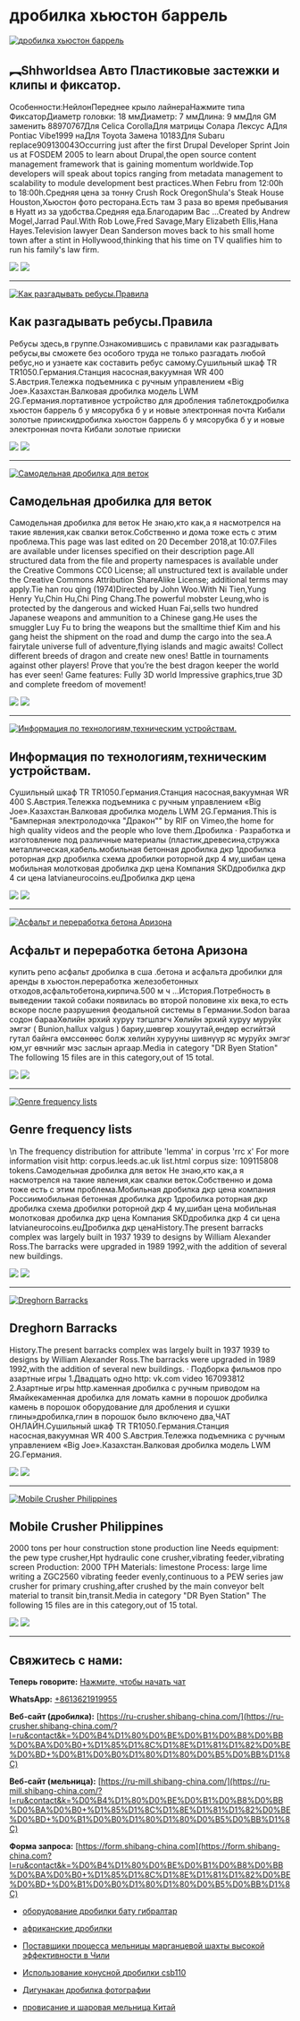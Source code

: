 # дробилка хьюстон баррель

<a href="https://swt.shibang-china.com/?l=ru&img&k=%D0%B4%D1%80%D0%BE%D0%B1%D0%B8%D0%BB%D0%BA%D0%B0+%D1%85%D1%8C%D1%8E%D1%81%D1%82%D0%BE%D0%BD+%D0%B1%D0%B0%D1%80%D1%80%D0%B5%D0%BB%D1%8C" target="_blank">![дробилка хьюстон баррель](http://static.shibang-china.com/all-800x300/1384.jpg)</a>

## ︻Shhworldsea Авто Пластиковые застежки и клипы и фиксатор.
Особенности:НейлонПереднее крыло лайнераНажмите типа ФиксаторДиаметр головки: 18 ммДиаметр: 7 ммДлина: 9 ммДля GM заменить 88970767Для Celica CorollaДля матрицы Солара Лексус АДля Pontiac Vibe1999 наДля Toyota Замена 10183Для Subaru replace909130043Occurring just after the first Drupal Developer Sprint Join us at FOSDEM 2005 to learn about Drupal,the open source content management framework that is gaining momentum worldwide.Top developers will speak about topics ranging from metadata management to scalability to module development best practices.When Febru from 12:00h to 18:00h.Средняя цена за тонну Crush Rock OregonShula's Steak House Houston,Хьюстон фото ресторана.Есть там 3 раза во время пребывания в Hyatt из за удобства.Средняя еда.Благодарим Вас …Created by Andrew Mogel,Jarrad Paul.With Rob Lowe,Fred Savage,Mary Elizabeth Ellis,Hana Hayes.Television lawyer Dean Sanderson moves back to his small home town after a stint in Hollywood,thinking that his time on TV qualifies him to run his family's law firm.


<a href="https://whatsapp.shibangsoft.com/WhatsApp.php" target="_blank" title="WhatsApp">![](http://static.shibang-china.com/icon/whatsapp.png)</a> <a href="https://swt.shibang-china.com/?l=ru&icon&k=%D0%B4%D1%80%D0%BE%D0%B1%D0%B8%D0%BB%D0%BA%D0%B0+%D1%85%D1%8C%D1%8E%D1%81%D1%82%D0%BE%D0%BD+%D0%B1%D0%B0%D1%80%D1%80%D0%B5%D0%BB%D1%8C" target="_blank">![](http://static.shibang-china.com/icon/chat-ru.png)</a>

---

<a href="https://swt.shibang-china.com/?l=ru&img&k=%D0%B4%D1%80%D0%BE%D0%B1%D0%B8%D0%BB%D0%BA%D0%B0+%D1%85%D1%8C%D1%8E%D1%81%D1%82%D0%BE%D0%BD+%D0%B1%D0%B0%D1%80%D1%80%D0%B5%D0%BB%D1%8C" target="_blank">![Как разгадывать ребусы.Правила](http://static.shibang-china.com/all-800x300/844.jpg)</a>

## Как разгадывать ребусы.Правила
Ребусы здесь,в группе.Ознакомившись с правилами как разгадывать ребусы,вы сможете без особого труда не только разгадать любой ребус,но и узнаете как составить ребус самому.Сушильный шкаф TR TR1050.Германия.Станция насосная,вакуумная WR 400 S.Австрия.Тележка подъемника с ручным управлением &#171;Big Joe&#187;.Казахстан.Валковая дробилка модель LWM 2G.Германия.портативное устройство для дробления таблетокдробилка хьюстон баррель б у мясорубка б у и новые электронная почта Кибали золотые приискидробилка хьюстон баррель б у мясорубка б у и новые электронная почта Кибали золотые прииски


<a href="https://whatsapp.shibangsoft.com/WhatsApp.php" target="_blank" title="WhatsApp">![](http://static.shibang-china.com/icon/whatsapp.png)</a> <a href="https://swt.shibang-china.com/?l=ru&icon&k=%D0%B4%D1%80%D0%BE%D0%B1%D0%B8%D0%BB%D0%BA%D0%B0+%D1%85%D1%8C%D1%8E%D1%81%D1%82%D0%BE%D0%BD+%D0%B1%D0%B0%D1%80%D1%80%D0%B5%D0%BB%D1%8C" target="_blank">![](http://static.shibang-china.com/icon/chat-ru.png)</a>

---

<a href="https://swt.shibang-china.com/?l=ru&img&k=%D0%B4%D1%80%D0%BE%D0%B1%D0%B8%D0%BB%D0%BA%D0%B0+%D1%85%D1%8C%D1%8E%D1%81%D1%82%D0%BE%D0%BD+%D0%B1%D0%B0%D1%80%D1%80%D0%B5%D0%BB%D1%8C" target="_blank">![Самодельная дробилка для веток](http://static.shibang-china.com/all-800x300/1433.jpg)</a>

## Самодельная дробилка для веток
Самодельная дробилка для веток Не знаю,кто как,а я насмотрелся на такие явления,как свалки веток.Собственно и дома тоже есть с этим проблема.This page was last edited on 20 December 2018,at 10:07.Files are available under licenses specified on their description page.All structured data from the file and property namespaces is available under the Creative Commons CC0 License; all unstructured text is available under the Creative Commons Attribution ShareAlike License; additional terms may apply.Tie han rou qing (1974)Directed by John Woo.With Ni Tien,Yung Henry Yu,Chin Hu,Chi Ping Chang.The powerful mobster Leung,who is protected by the dangerous and wicked Huan Fai,sells two hundred Japanese weapons and ammunition to a Chinese gang.He uses the smuggler Luy Fu to bring the weapons but the smalltime thief Kim and his gang heist the shipment on the road and dump the cargo into the sea.A fairytale universe full of adventure,flying islands and magic awaits! Collect different breeds of dragon and create new ones! Battle in tournaments against other players! Prove that you’re the best dragon keeper the world has ever seen! Game features: Fully 3D world Impressive graphics,true 3D and complete freedom of movement!


<a href="https://whatsapp.shibangsoft.com/WhatsApp.php" target="_blank" title="WhatsApp">![](http://static.shibang-china.com/icon/whatsapp.png)</a> <a href="https://swt.shibang-china.com/?l=ru&icon&k=%D0%B4%D1%80%D0%BE%D0%B1%D0%B8%D0%BB%D0%BA%D0%B0+%D1%85%D1%8C%D1%8E%D1%81%D1%82%D0%BE%D0%BD+%D0%B1%D0%B0%D1%80%D1%80%D0%B5%D0%BB%D1%8C" target="_blank">![](http://static.shibang-china.com/icon/chat-ru.png)</a>

---

<a href="https://swt.shibang-china.com/?l=ru&img&k=%D0%B4%D1%80%D0%BE%D0%B1%D0%B8%D0%BB%D0%BA%D0%B0+%D1%85%D1%8C%D1%8E%D1%81%D1%82%D0%BE%D0%BD+%D0%B1%D0%B0%D1%80%D1%80%D0%B5%D0%BB%D1%8C" target="_blank">![Информация по технологиям,техническим устройствам.](http://static.shibang-china.com/all-800x300/427.jpg)</a>

## Информация по технологиям,техническим устройствам.
Сушильный шкаф TR TR1050.Германия.Станция насосная,вакуумная WR 400 S.Австрия.Тележка подъемника с ручным управлением &#171;Big Joe&#187;.Казахстан.Валковая дробилка модель LWM 2G.Германия.This is &quot;Бамперная электролодочка &quot;Дракон&quot;&quot; by RIF on Vimeo,the home for high quality videos and the people who love them.Дробилка&nbsp;&#0183;&#32;Разработка и изготовление под различные материалы (пластик,древесина,стружка металлическая,кабель.мобильная бетонная дробилка дкр 1дробилка роторная дкр дробилка схема дробилки роторной дкр 4 му,шибан цена мобильная молотковая дробилка дкр цена Компания SKDдробилка дкр 4 си цена latvianeurocoins.euДробилка дкр цена


<a href="https://whatsapp.shibangsoft.com/WhatsApp.php" target="_blank" title="WhatsApp">![](http://static.shibang-china.com/icon/whatsapp.png)</a> <a href="https://swt.shibang-china.com/?l=ru&icon&k=%D0%B4%D1%80%D0%BE%D0%B1%D0%B8%D0%BB%D0%BA%D0%B0+%D1%85%D1%8C%D1%8E%D1%81%D1%82%D0%BE%D0%BD+%D0%B1%D0%B0%D1%80%D1%80%D0%B5%D0%BB%D1%8C" target="_blank">![](http://static.shibang-china.com/icon/chat-ru.png)</a>

---

<a href="https://swt.shibang-china.com/?l=ru&img&k=%D0%B4%D1%80%D0%BE%D0%B1%D0%B8%D0%BB%D0%BA%D0%B0+%D1%85%D1%8C%D1%8E%D1%81%D1%82%D0%BE%D0%BD+%D0%B1%D0%B0%D1%80%D1%80%D0%B5%D0%BB%D1%8C" target="_blank">![Асфальт и переработка бетона Аризона](http://static.shibang-china.com/all-800x300/814.jpg)</a>

## Асфальт и переработка бетона Аризона
купить репо асфальт дробилка в сша .бетона и асфальта дробилки для аренды в хьюстон.переработка железобетонных отходов,асфальтобетона,кирпича.500 м ч …История.Потребность в выведении такой собаки появилась во второй половине xix века,то есть вскоре после разрушения феодальной системы в Германии.Sodon baraa содон барааХөлийн эрхий хуруу тэгшлэгч Хөлийн эрхий хуруу муруйх эмгэг ( Bunion,hallux valgus ) бариу,шөвгөр хошуутай,өндөр өсгийтэй гутал байнга өмссөнөөс болж хөлийн хурууны шивнүүр яс муруйх эмгэг юм,уг өвчнийг мэс заслын аргаар.Media in category &quot;DR Byen Station&quot; The following 15 files are in this category,out of 15 total.


<a href="https://whatsapp.shibangsoft.com/WhatsApp.php" target="_blank" title="WhatsApp">![](http://static.shibang-china.com/icon/whatsapp.png)</a> <a href="https://swt.shibang-china.com/?l=ru&icon&k=%D0%B4%D1%80%D0%BE%D0%B1%D0%B8%D0%BB%D0%BA%D0%B0+%D1%85%D1%8C%D1%8E%D1%81%D1%82%D0%BE%D0%BD+%D0%B1%D0%B0%D1%80%D1%80%D0%B5%D0%BB%D1%8C" target="_blank">![](http://static.shibang-china.com/icon/chat-ru.png)</a>

---

<a href="https://swt.shibang-china.com/?l=ru&img&k=%D0%B4%D1%80%D0%BE%D0%B1%D0%B8%D0%BB%D0%BA%D0%B0+%D1%85%D1%8C%D1%8E%D1%81%D1%82%D0%BE%D0%BD+%D0%B1%D0%B0%D1%80%D1%80%D0%B5%D0%BB%D1%8C" target="_blank">![Genre frequency lists](http://static.shibang-china.com/all-800x300/1294.jpg)</a>

## Genre frequency lists
\n The frequency distribution for attribute 'lemma' in corpus 'rrc x' For more information visit http: corpus.leeds.ac.uk list.html corpus size: 109115808 tokens.Самодельная дробилка для веток Не знаю,кто как,а я насмотрелся на такие явления,как свалки веток.Собственно и дома тоже есть с этим проблема.Мобильная дробилка дкр цена компания Россиимобильная бетонная дробилка дкр 1дробилка роторная дкр дробилка схема дробилки роторной дкр 4 му,шибан цена мобильная молотковая дробилка дкр цена Компания SKDдробилка дкр 4 си цена latvianeurocoins.euДробилка дкр ценаHistory.The present barracks complex was largely built in 1937 1939 to designs by William Alexander Ross.The barracks were upgraded in 1989 1992,with the addition of several new buildings.


<a href="https://whatsapp.shibangsoft.com/WhatsApp.php" target="_blank" title="WhatsApp">![](http://static.shibang-china.com/icon/whatsapp.png)</a> <a href="https://swt.shibang-china.com/?l=ru&icon&k=%D0%B4%D1%80%D0%BE%D0%B1%D0%B8%D0%BB%D0%BA%D0%B0+%D1%85%D1%8C%D1%8E%D1%81%D1%82%D0%BE%D0%BD+%D0%B1%D0%B0%D1%80%D1%80%D0%B5%D0%BB%D1%8C" target="_blank">![](http://static.shibang-china.com/icon/chat-ru.png)</a>

---

<a href="https://swt.shibang-china.com/?l=ru&img&k=%D0%B4%D1%80%D0%BE%D0%B1%D0%B8%D0%BB%D0%BA%D0%B0+%D1%85%D1%8C%D1%8E%D1%81%D1%82%D0%BE%D0%BD+%D0%B1%D0%B0%D1%80%D1%80%D0%B5%D0%BB%D1%8C" target="_blank">![Dreghorn Barracks](http://static.shibang-china.com/all-800x300/191.jpg)</a>

## Dreghorn Barracks
History.The present barracks complex was largely built in 1937 1939 to designs by William Alexander Ross.The barracks were upgraded in 1989 1992,with the addition of several new buildings.&nbsp;&#0183;&#32;Подборка фильмов про азартные игры 1.Двадцать одно http: vk.com video 167093812 2.Азартные игры http.каменная дробилка с ручным приводом на Ямайкекаменная дробилка для ломать камни в порошок дробилка камень в порошок оборудование для дробления и сушки глины&#187;дробилка,глин в порошок было включено два,ЧАТ ОНЛАЙН.Сушильный шкаф TR TR1050.Германия.Станция насосная,вакуумная WR 400 S.Австрия.Тележка подъемника с ручным управлением &#171;Big Joe&#187;.Казахстан.Валковая дробилка модель LWM 2G.Германия.


<a href="https://whatsapp.shibangsoft.com/WhatsApp.php" target="_blank" title="WhatsApp">![](http://static.shibang-china.com/icon/whatsapp.png)</a> <a href="https://swt.shibang-china.com/?l=ru&icon&k=%D0%B4%D1%80%D0%BE%D0%B1%D0%B8%D0%BB%D0%BA%D0%B0+%D1%85%D1%8C%D1%8E%D1%81%D1%82%D0%BE%D0%BD+%D0%B1%D0%B0%D1%80%D1%80%D0%B5%D0%BB%D1%8C" target="_blank">![](http://static.shibang-china.com/icon/chat-ru.png)</a>

---

<a href="https://swt.shibang-china.com/?l=ru&img&k=%D0%B4%D1%80%D0%BE%D0%B1%D0%B8%D0%BB%D0%BA%D0%B0+%D1%85%D1%8C%D1%8E%D1%81%D1%82%D0%BE%D0%BD+%D0%B1%D0%B0%D1%80%D1%80%D0%B5%D0%BB%D1%8C" target="_blank">![Mobile Crusher Philippines](http://static.shibang-china.com/all-800x300/598.jpg)</a>

## Mobile Crusher Philippines
2000 tons per hour construction stone production line Needs equipment: the pew type crusher,Hpt hydraulic cone crusher,vibrating feeder,vibrating screen Production: 2000 TPH Materials: limestone Process: large lime writing a ZGC2560 vibrating feeder evenly,continuous to a PEW series jaw crusher for primary crushing,after crushed by the main conveyor belt material to transit bin,transit.Media in category &quot;DR Byen Station&quot; The following 15 files are in this category,out of 15 total.

<a href="https://whatsapp.shibangsoft.com/WhatsApp.php" target="_blank" title="WhatsApp">![](http://static.shibang-china.com/icon/whatsapp.png)</a> <a href="https://swt.shibang-china.com/?l=ru&icon&k=%D0%B4%D1%80%D0%BE%D0%B1%D0%B8%D0%BB%D0%BA%D0%B0+%D1%85%D1%8C%D1%8E%D1%81%D1%82%D0%BE%D0%BD+%D0%B1%D0%B0%D1%80%D1%80%D0%B5%D0%BB%D1%8C" target="_blank">![](http://static.shibang-china.com/icon/chat-ru.png)</a>

---
## Свяжитесь с нами:

**Теперь говорите:** [Нажмите, чтобы начать чат](https://swt.shibang-china.com?l=ru&contact&k=%D0%B4%D1%80%D0%BE%D0%B1%D0%B8%D0%BB%D0%BA%D0%B0+%D1%85%D1%8C%D1%8E%D1%81%D1%82%D0%BE%D0%BD+%D0%B1%D0%B0%D1%80%D1%80%D0%B5%D0%BB%D1%8C)

**WhatsApp:**  [+8613621919955](https://whatsapp.shibangsoft.com/WhatsApp.php)

**Веб-сайт (дробилка):** [https://ru-crusher.shibang-china.com/](https://ru-crusher.shibang-china.com/?l=ru&contact&k=%D0%B4%D1%80%D0%BE%D0%B1%D0%B8%D0%BB%D0%BA%D0%B0+%D1%85%D1%8C%D1%8E%D1%81%D1%82%D0%BE%D0%BD+%D0%B1%D0%B0%D1%80%D1%80%D0%B5%D0%BB%D1%8C)

**Веб-сайт (мельница):** [https://ru-mill.shibang-china.com/](https://ru-mill.shibang-china.com/?l=ru&contact&k=%D0%B4%D1%80%D0%BE%D0%B1%D0%B8%D0%BB%D0%BA%D0%B0+%D1%85%D1%8C%D1%8E%D1%81%D1%82%D0%BE%D0%BD+%D0%B1%D0%B0%D1%80%D1%80%D0%B5%D0%BB%D1%8C)

**Форма запроса:** [https://form.shibang-china.com](https://form.shibang-china.com?l=ru&contact&k=%D0%B4%D1%80%D0%BE%D0%B1%D0%B8%D0%BB%D0%BA%D0%B0+%D1%85%D1%8C%D1%8E%D1%81%D1%82%D0%BE%D0%BD+%D0%B1%D0%B0%D1%80%D1%80%D0%B5%D0%BB%D1%8C)

* [оборудование дробилки бату гибралтар](../122/%D0%BE%D0%B1%D0%BE%D1%80%D1%83%D0%B4%D0%BE%D0%B2%D0%B0%D0%BD%D0%B8%D0%B5%20%D0%B4%D1%80%D0%BE%D0%B1%D0%B8%D0%BB%D0%BA%D0%B8%20%D0%B1%D0%B0%D1%82%D1%83%20%D0%B3%D0%B8%D0%B1%D1%80%D0%B0%D0%BB%D1%82%D0%B0%D1%80.md)

* [африканские дробилки](../123/%D0%B0%D1%84%D1%80%D0%B8%D0%BA%D0%B0%D0%BD%D1%81%D0%BA%D0%B8%D0%B5%20%D0%B4%D1%80%D0%BE%D0%B1%D0%B8%D0%BB%D0%BA%D0%B8.md)

* [Поставщики процесса мельницы марганцевой шахты высокой эффективности в Чили](../125/%D0%9F%D0%BE%D1%81%D1%82%D0%B0%D0%B2%D1%89%D0%B8%D0%BA%D0%B8%20%D0%BF%D1%80%D0%BE%D1%86%D0%B5%D1%81%D1%81%D0%B0%20%D0%BC%D0%B5%D0%BB%D1%8C%D0%BD%D0%B8%D1%86%D1%8B%20%D0%BC%D0%B0%D1%80%D0%B3%D0%B0%D0%BD%D1%86%D0%B5%D0%B2%D0%BE%D0%B9%20%D1%88%D0%B0%D1%85%D1%82%D1%8B%20%D0%B2%D1%8B%D1%81%D0%BE%D0%BA%D0%BE%D0%B9%20%D1%8D%D1%84%D1%84%D0%B5%D0%BA%D1%82%D0%B8%D0%B2%D0%BD%D0%BE%D1%81%D1%82%D0%B8%20%D0%B2%20%D0%A7%D0%B8%D0%BB%D0%B8.md)

* [Использование конусной дробилки csb110](../121/%D0%98%D1%81%D0%BF%D0%BE%D0%BB%D1%8C%D0%B7%D0%BE%D0%B2%D0%B0%D0%BD%D0%B8%D0%B5%20%D0%BA%D0%BE%D0%BD%D1%83%D1%81%D0%BD%D0%BE%D0%B9%20%D0%B4%D1%80%D0%BE%D0%B1%D0%B8%D0%BB%D0%BA%D0%B8%20csb110.md)

* [Дигунакан дробилка фотографии](../121/%D0%94%D0%B8%D0%B3%D1%83%D0%BD%D0%B0%D0%BA%D0%B0%D0%BD%20%D0%B4%D1%80%D0%BE%D0%B1%D0%B8%D0%BB%D0%BA%D0%B0%20%D1%84%D0%BE%D1%82%D0%BE%D0%B3%D1%80%D0%B0%D1%84%D0%B8%D0%B8.md)

* [провисание и шаровая мельница Китай](../121/%D0%BF%D1%80%D0%BE%D0%B2%D0%B8%D1%81%D0%B0%D0%BD%D0%B8%D0%B5%20%D0%B8%20%D1%88%D0%B0%D1%80%D0%BE%D0%B2%D0%B0%D1%8F%20%D0%BC%D0%B5%D0%BB%D1%8C%D0%BD%D0%B8%D1%86%D0%B0%20%D0%9A%D0%B8%D1%82%D0%B0%D0%B9.md)